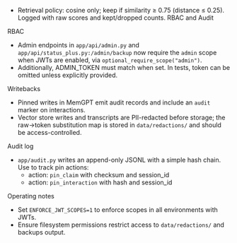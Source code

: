 - Retrieval policy: cosine only; keep if similarity ≥ 0.75 (distance ≤ 0.25). Logged with raw scores and kept/dropped counts.
RBAC and Audit

RBAC
- Admin endpoints in `app/api/admin.py` and `app/api/status_plus.py:/admin/backup` now require the `admin` scope when JWTs are enabled, via `optional_require_scope("admin")`.
- Additionally, ADMIN_TOKEN must match when set. In tests, token can be omitted unless explicitly provided.

Writebacks
- Pinned writes in MemGPT emit audit records and include an `audit` marker on interactions.
- Vector store writes and transcripts are PII-redacted before storage; the raw→token substitution map is stored in `data/redactions/` and should be access-controlled.

Audit log
- `app/audit.py` writes an append-only JSONL with a simple hash chain. Use to track pin actions:
  - action: `pin_claim` with checksum and session_id
  - action: `pin_interaction` with hash and session_id

Operating notes
- Set `ENFORCE_JWT_SCOPES=1` to enforce scopes in all environments with JWTs.
- Ensure filesystem permissions restrict access to `data/redactions/` and backups output.


